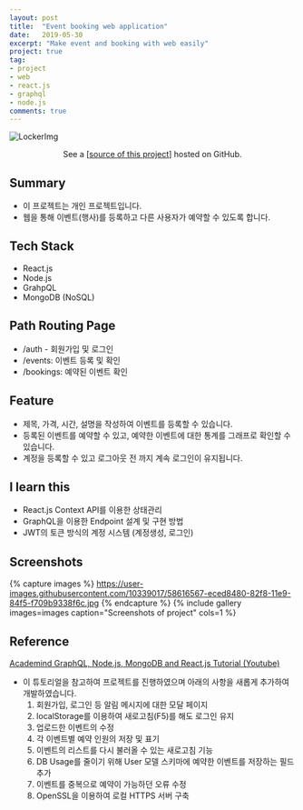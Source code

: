 ```yaml
---
layout: post
title:  "Event booking web application"
date:   2019-05-30
excerpt: "Make event and booking with web easily"
project: true
tag:
- project
- web
- react.js
- graphql
- node.js
comments: true
---
```


![LockerImg](https://user-images.githubusercontent.com/10339017/58608209-827b1b00-82dd-11e9-88c7-0b47bab07c63.PNG)
<center>See a [<a href="https://github.com/skqoaudgh/Web-graphQL-React-BookingEvent">source of this project</a>] hosted on GitHub.</center>


## Summary
* 이 프로젝트는 개인 프로젝트입니다.
* 웹을 통해 이벤트(행사)를 등록하고 다른 사용자가 예약할 수 있도록 합니다.
     

## Tech Stack
* React.js
* Node.js
* GrahpQL
* MongoDB (NoSQL)


## Path Routing Page
* /auth - 회원가입 및 로그인
* /events: 이벤트 등록 및 확인
* /bookings: 예약된 이벤트 확인


## Feature
* 제목, 가격, 시간, 설명을 작성하여 이벤트를 등록할 수 있습니다.
* 등록된 이벤트를 예약할 수 있고, 예약한 이벤트에 대한 통계를 그래프로 확인할 수 있습니다.
* 계정을 등록할 수 있고 로그아웃 전 까지 계속 로그인이 유지됩니다.


## I learn this
* React.js Context API를 이용한 상태관리
* GraphQL을 이용한 Endpoint 설계 및 구현 방법
* JWT의 토큰 방식의 계정 시스템 (계정생성, 로그인)


## Screenshots
{% capture images %}
	https://user-images.githubusercontent.com/10339017/58616567-eced8480-82f8-11e9-84f5-f709b9338f6c.jpg
{% endcapture %}
{% include gallery images=images caption="Screenshots of project" cols=1 %}


## Reference
[Academind GraphQL, Node.js, MongoDB and React.js Tutorial (Youtube)](https://www.youtube.com/watch?v=7giZGFDGnkc&list=PL55RiY5tL51rG1x02Yyj93iypUuHYXcB_)
* 이 튜토리얼을 참고하여 프로젝트를 진행하였으며 아래의 사항을 새롭게 추가하여 개발하였습니다.
  1. 회원가입, 로그인 등 알림 메시지에 대한 모달 페이지
  2. localStorage를 이용하여 새로고침(F5)를 해도 로그인 유지
  3. 업로드한 이벤트의 수정
  4. 각 이벤트별 예약 인원의 저장 및 표기
  5. 이벤트의 리스트를 다시 불러올 수 있는 새로고침 기능
  6. DB Usage를 줄이기 위해 User 모델 스키마에 예약한 이벤트를 저장하는 필드 추가
  7. 이벤트를 중복으로 예약이 가능하던 오류 수정
  8. OpenSSL을 이용하여 로컬 HTTPS 서버 구축
